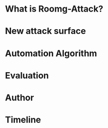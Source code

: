 # What is Roomg-Attack?

# New attack surface

# Automation Algorithm

# Evaluation

# Author

# Timeline
